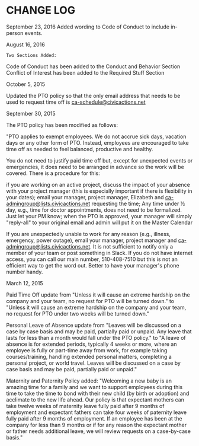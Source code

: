 # <a name="changelog"></a>CHANGE LOG

September 23, 2016
Added wording to Code of Conduct to include in-person events.

August 16, 2016

```
Two Sections Added:
```

Code of Conduct has been added to the Conduct and Behavior Section
Conflict of Interest has been added to the Required Stuff Section

October 5, 2015

Updated the PTO policy so that the only email address that needs to be used to request time off is [ca-schedule@civicactions.net](mailto:ca-schedule@civicactions.net)

September 30, 2015

The PTO policy has been modified as follows:

"PTO applies to exempt employees. We do not accrue sick days, vacation days or any other form of PTO. Instead, employees are encouraged to take time off as needed to feel balanced, productive and healthy.

You do not need to justify paid time off but, except for unexpected events or emergencies, it does need to be arranged in advance so the work will be covered. There is a procedure for this:

if you are working on an active project, discuss the impact of your absence with your project manager (this is especially important if there is flexibility in your dates);
email your manager, project manager, Elizabeth and [ca-admingroup@lists.civicactions.net](mailto:ca-admingroup@lists.civicactions.net) requesting the time;
Any time under ½ day, e.g., time for doctor appointments, does not need to be formalized. Just let your PM know;
when the PTO is approved, your manager will simply "reply-all" to your original email and admin will put it on the Master Calendar

If you are unexpectedly unable to work for any reason (e.g., illness, emergency, power outage), email your manager, project manager and [ca-admingroup@lists.civicactions.net](mailto:ca-admingroup@lists.civicactions.net). It is not sufficient to notify only a member of your team or post something in Slack. If you do not have internet access, you can call our main number, 510-408-7510 but this is not an efficient way to get the word out. Better to have your manager's phone number handy.

March 12, 2015

Paid Time Off update from "Unless it will cause an extreme hardship on the company and your team, no request for PTO will be turned down." to "Unless it will cause an extreme hardship on the company and your team, no request for PTO under two weeks will be turned down."

Personal Leave of Absence update from "Leaves will be discussed on a case by case basis and may be paid, partially paid or unpaid. Any leave that lasts for less than a month would fall under the PTO policy." to "A leave of absence is for extended periods, typically 4 weeks or more, where an employee is fully or part-time away from work, for example taking courses/training, handling extended personal matters, completing a personal project, or world travel. Leaves will be discussed on a case by case basis and may be paid, partially paid or unpaid."

Maternity and Paternity Policy added: "Welcoming a new baby is an amazing time for a family and we want to support employees during this time to take the time to bond with their new child (by birth or adoption) and acclimate to the new life ahead. Our policy is that expectant mothers can take twelve weeks of maternity leave fully paid after 9 months of employment and expectant fathers can take four weeks of paternity leave fully paid after 9 months of employment. If an employee has been at the company for less than 9 months or if for any reason the expectant mother or father needs additional leave, we will review requests on a case-by-case basis."
